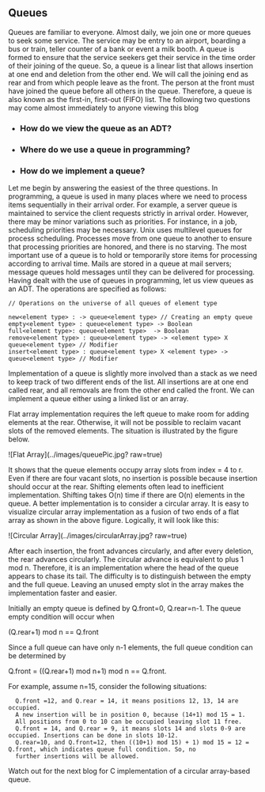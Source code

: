 ## Queues 

Queues are familiar to everyone. Almost daily, we join one or more queues to seek some service. The service may be entry to an 
airport, boarding a bus or train, teller counter of a bank or event a milk booth. A queue is formed to ensure that the service 
seekers get their service in the time order of their joining of the queue. So, a queue is a linear list that allows insertion at 
one end and deletion from the other end. We will call the joining end as rear and from which people leave as the front. The 
person at the front must have joined the queue before all others in the queue. Therefore, a queue is also known as the first-in, 
first-out (FIFO) list. The following two questions may come almost immediately to anyone viewing this blog
 
- ### How do we view the queue as an ADT? 
- ### Where do we use a queue in programming? 
- ### How do we implement a queue?

Let me begin by answering the easiest of the three questions. In programming, a queue is used in many places where we need to 
process items sequentially in their arrival order. For example, a server queue is maintained to service the client requests strictly in arrival order. However, there may be minor variations such as priorities. For instance, in a job, scheduling priorities may be necessary. Unix uses multilevel queues for process scheduling. Processes move from one queue to another to ensure that processing priorities are honored, and there is no starving. The most important use of a queue is to hold or temporarily store items for processing according to arrival time. Mails are stored in a queue at mail servers; message queues hold messages until they can be delivered for processing. Having dealt with the use of queues in programming, let us view queues as an ADT. The operations are specified as follows:
```
// Operations on the universe of all queues of element type

new<element type> : -> queue<element type> // Creating an empty queue
empty<element type> : queue<element type> -> Boolean
full<element type>: queue<element type>  -> Boolean
remove<element type> : queue<element type> -> <element type> X queue<element type> // Modifier
insert<element type> : queue<element type> X <element type> -> queue<element type> // Modifier
```
Implementation of a queue is slightly more involved than a stack as we need to keep track of two different ends of the list. All 
insertions are at one end called rear, and all removals are from the other end called the front. We can implement a queue either 
using a linked list or an array.
 
Flat array implementation requires the left queue to make room for adding elements at the rear. Otherwise, it will not be 
possible to reclaim vacant slots of the removed elements. The situation is illustrated by the figure below.
 
![Flat Array](../images/queuePic.jpg? raw=true)

It shows that the queue elements occupy array slots from index = 4 to r. Even if there are four vacant slots, no insertion is 
possible because insertion should occur at the rear. Shifting elements often lead to inefficient implementation. Shifting takes 
O(n) time if there are O(n) elements in the queue. A better implementation is to consider a circular array. It is easy to 
visualize circular array implementation as a fusion of two ends of a flat array as shown in the above figure. Logically, it 
will look like this:  

  ![Circular Array](../images/circularArray.jpg? raw=true)

After each insertion, the front advances circularly, and after every deletion, the rear advances circularly. The circular 
advance is equivalent to plus 1 mod n. Therefore, it is an implementation where the head of the queue appears to chase its 
tail. The difficulty is to distinguish between the empty and the full queue. Leaving an unused empty slot in the array makes 
the implementation faster and easier. 

Initially an empty queue is defined by Q.front=0, Q.rear=n-1. The queue empty condition will occur when 

(Q.rear+1) mod n == Q.front 

Since a full queue can have only n-1 elements, the full queue condition can be determined by 

Q.front = ((Q.rear+1) mod n+1) mod n == Q.front. 

For example, assume n=15, consider the following situations:
```
  Q.front =12, and Q.rear = 14, it means positions 12, 13, 14 are occupied. 
  A new insertion will be in position 0, because (14+1) mod 15 = 1. 
  All positions from 0 to 10 can be occupied leaving slot 11 free. 
  Q.front = 14, and Q.rear = 9, it means slots 14 and slots 0-9 are occupied. Insertions can be done in slots 10-12.  
  Q.rear=10, and Q.front=12, then ((10+1) mod 15) + 1) mod 15 = 12 = Q.front, which indicates queue full condition. So, no 
  further insertions will be allowed. 
```

Watch out for the next blog for C implementation of a circular array-based queue.  
